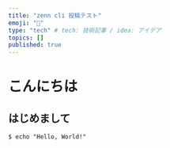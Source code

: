 ```yaml
---
title: "zenn cli 投稿テスト"
emoji: "🌊"
type: "tech" # tech: 技術記事 / idea: アイデア
topics: []
published: true
---
```

# こんにちは

## はじめまして

```
$ echo "Hello, World!"
```
